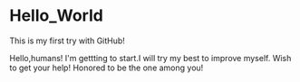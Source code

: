 # Hello_World
This is my first try with GitHub!

Hello,humans!
I'm gettting to start.I will try my best to improve myself.
Wish to get your help!
Honored to be the one among you!
